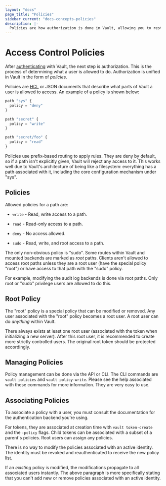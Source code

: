 ```yaml
---
layout: "docs"
page_title: "Policies"
sidebar_current: "docs-concepts-policies"
description: |-
  Policies are how authorization is done in Vault, allowing you to restrict which parts of Vault a user can access.
---
```


# Access Control Policies

After [authenticating](/docs/concepts/auth.html) with Vault, the
next step is authorization. This is the process of determining what
a user is allowed to do. Authorization is unified in Vault in the form
of _policies_.

Policies are [HCL](https://github.com/hashicorp/hcl) or JSON documents
that describe what parts of Vault a user is allowed to access. An example
of a policy is shown below:

```javascript
path "sys" {
  policy = "deny"
}

path "secret" {
  policy = "write"
}

path "secret/foo" {
  policy = "read"
}
```

Policies use prefix-based routing to apply rules. They are deny by default,
so if a path isn't explicitly given, Vault will reject any access to it.
This works well due to Vault's architecture of being like a filesystem:
everything has a path associated with it, including the core configuration
mechanism under "sys".

## Policies

Allowed policies for a path are:

  * `write` - Read, write access to a path.

  * `read` - Read-only access to a path.

  * `deny` - No access allowed.

  * `sudo` - Read, write, and root access to a path.

The only non-obvious policy is "sudo". Some routes within Vault and mounted
backends are marked as _root_ paths. Clients aren't allowed to access root
paths unless they are a root user (have the special policy "root") or
have access to that path with the "sudo" policy.

For example, modifying the audit log backends is done via root paths.
Only root or "sudo" privilege users are allowed to do this.

## Root Policy

The "root" policy is a special policy that can be modified or removed.
Any user associated with the "root" policy becomes a root user. A root
user can do _anything_ within Vault.

There always exists at least one root user (associated with the token
when initializing a new server). After this root user, it is recommended
to create more strictly controlled users. The original root token should
be protected accordingly.

## Managing Policies

Policy management can be done via the API or CLI. The CLI commands are
`vault policies` and `vault policy-write`. Please see the help associated
with these commands for more information. They are very easy to use.

## Associating Policies

To associate a policy with a user, you must consult the documentation for
the authentication backend you're using.

For tokens, they are associated at creation time with `vault token-create`
and the `-policy` flags. Child tokens can be associated with a subset of
a parent's policies. Root users can assign any policies.

There is no way to modify the policies associated with an active
identity. The identity must be revoked and reauthenticated to receive
the new policy list.

If an _existing_ policy is modified, the modifications propagate
to all associated users instantly. The above paragraph is more specifically
stating that you can't add new or remove policies associated with an
active identity.
